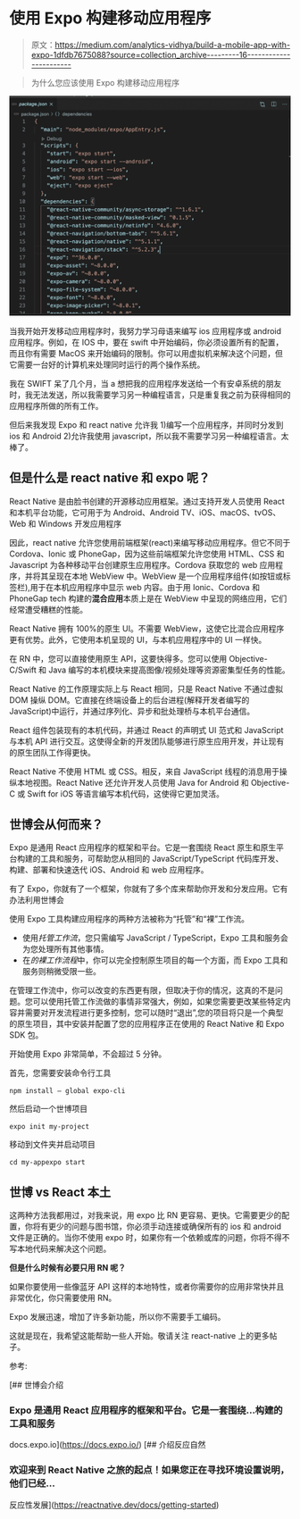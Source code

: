 # 使用 Expo 构建移动应用程序

> 原文：<https://medium.com/analytics-vidhya/build-a-mobile-app-with-expo-1dfdb7675088?source=collection_archive---------16----------------------->

> 为什么您应该使用 Expo 构建移动应用程序

![](img/f9a0b3f408c80530a7327de4ed511d9e.png)

当我开始开发移动应用程序时，我努力学习母语来编写 ios 应用程序或 android 应用程序。例如，在 IOS 中，要在 swift 中开始编码，你必须设置所有的配置，而且你有需要 MacOS 来开始编码的限制。你可以用虚拟机来解决这个问题，但它需要一台好的计算机来处理同时运行的两个操作系统。

我在 SWIFT 呆了几个月，当 a 想把我的应用程序发送给一个有安卓系统的朋友时，我无法发送，所以我需要学习另一种编程语言，只是重复我之前为获得相同的应用程序所做的所有工作。

但后来我发现 Expo 和 react native 允许我 1)编写一个应用程序，并同时分发到 ios 和 Android 2)允许我使用 javascript，所以我不需要学习另一种编程语言。太棒了。

## **但是什么是 react native 和 expo 呢？**

React Native 是由脸书创建的开源移动应用框架。通过支持开发人员使用 React 和本机平台功能，它可用于为 Android、Android TV、iOS、macOS、tvOS、Web 和 Windows 开发应用程序

因此，react native 允许您使用前端框架(react)来编写移动应用程序。但它不同于 Cordova、Ionic 或 PhoneGap，因为这些前端框架允许您使用 HTML、CSS 和 Javascript 为各种移动平台创建原生应用程序。Cordova 获取您的 web 应用程序，并将其呈现在本地 WebView 中。WebView 是一个应用程序组件(如按钮或标签栏),用于在本机应用程序中显示 web 内容。由于用 Ionic、Cordova 和 PhoneGap tech 构建的**混合应用**本质上是在 WebView 中呈现的网络应用，它们经常遭受糟糕的性能。

React Native 拥有 100%的原生 UI。不需要 WebView，这使它比混合应用程序更有优势。此外，它使用本机呈现的 UI，与本机应用程序中的 UI 一样快。

在 RN 中，您可以直接使用原生 API，这要快得多。您可以使用 Objective-C/Swift 和 Java 编写的本机模块来提高图像/视频处理等资源密集型任务的性能。

React Native 的工作原理实际上与 React 相同，只是 React Native 不通过虚拟 DOM 操纵 DOM。它直接在终端设备上的后台进程(解释开发者编写的 JavaScript)中运行，并通过序列化、异步和批处理桥与本机平台通信。

React 组件包装现有的本机代码，并通过 React 的声明式 UI 范式和 JavaScript 与本机 API 进行交互。这使得全新的开发团队能够进行原生应用开发，并让现有的原生团队工作得更快。

React Native 不使用 HTML 或 CSS。相反，来自 JavaScript 线程的消息用于操纵本地视图。React Native 还允许开发人员使用 Java for Android 和 Objective-C 或 Swift for iOS 等语言编写本机代码，这使得它更加灵活。

## 世博会从何而来？

Expo 是通用 React 应用程序的框架和平台。它是一套围绕 React 原生和原生平台构建的工具和服务，可帮助您从相同的 JavaScript/TypeScript 代码库开发、构建、部署和快速迭代 iOS、Android 和 web 应用程序。

有了 Expo，你就有了一个框架，你就有了多个库来帮助你开发和分发应用。它有办法利用世博会

使用 Expo 工具构建应用程序的两种方法被称为“托管”和“裸”工作流。

*   使用*托管工作流*，您只需编写 JavaScript / TypeScript，Expo 工具和服务会为您处理所有其他事情。
*   在*的裸工作流程*中，你可以完全控制原生项目的每一个方面，而 Expo 工具和服务则稍微受限一些。

在管理工作流中，你可以改变的东西更有限，但取决于你的情况，这真的不是问题。您可以使用托管工作流做的事情非常强大，例如，如果您需要更改某些特定内容并需要对开发流程进行更多控制，您可以随时“退出”,您的项目将只是一个典型的原生项目，其中安装并配置了您的应用程序正在使用的 React Native 和 Expo SDK 包。

开始使用 Expo 非常简单，不会超过 5 分钟。

首先，您需要安装命令行工具

```
npm install — global expo-cli
```

然后启动一个世博项目

```
expo init my-project
```

移动到文件夹并启动项目

```
cd my-appexpo start
```

## **世博 vs React 本土**

这两种方法我都用过，对我来说，用 expo 比 RN 更容易、更快。它需要更少的配置，你将有更少的问题与图书馆，你必须手动连接或确保所有的 ios 和 android 文件是正确的。当你不使用 expo 时，如果你有一个依赖或库的问题，你将不得不写本地代码来解决这个问题。

**但是什么时候有必要只用 RN 呢？**

如果你要使用一些像蓝牙 API 这样的本地特性，或者你需要你的应用非常快并且非常优化，你只需要使用 RN。

Expo 发展迅速，增加了许多新功能，所以你不需要手工编码。

这就是现在，我希望这能帮助一些人开始。敬请关注 react-native 上的更多帖子。

参考:

 [## 世博会介绍

### Expo 是通用 React 应用程序的框架和平台。它是一套围绕…构建的工具和服务

docs.expo.io](https://docs.expo.io/) [](https://reactnative.dev/docs/getting-started) [## 介绍反应自然

### 欢迎来到 React Native 之旅的起点！如果您正在寻找环境设置说明，他们已经…

反应性发展](https://reactnative.dev/docs/getting-started)